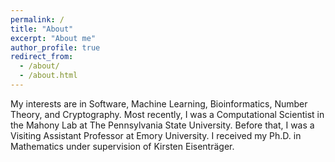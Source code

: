 ```yaml
---
permalink: /
title: "About"
excerpt: "About me"
author_profile: true
redirect_from: 
  - /about/
  - /about.html
---
```


My interests are in Software, Machine Learning, Bioinformatics, Number Theory, and Cryptography. Most recently, I was a Computational Scientist in the Mahony Lab at The Pennsylvania State University. Before that, I was a Visiting Assistant Professor at Emory University. I received my Ph.D. in Mathematics under supervision of Kirsten Eisentr&auml;ger. 
